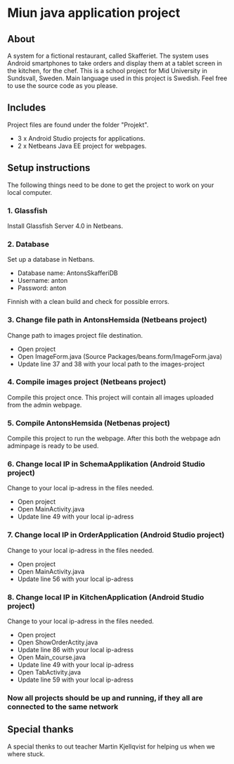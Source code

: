 # Miun java application project
## About
A system for a fictional restaurant, called Skafferiet. The system uses Android smartphones to take orders and display them at a tablet screen in the kitchen, for the chef. This is a school project for Mid University in Sundsvall, Sweden. Main language used in this project is Swedish. Feel free to use the source code as you please.
## Includes
Project files are found under the folder "Projekt".
* 3 x Android Studio projects for applications.
* 2 x Netbeans Java EE project for webpages.
## Setup instructions
The following things need to be done to get the project to work on your local computer.
### 1. Glassfish
Install Glassfish Server 4.0 in Netbeans.
### 2. Database
Set up a database in Netbans.
* Database name: AntonsSkafferiDB
* Username: anton
* Password: anton

Finnish with a clean build and check for possible errors.
### 3. Change file path in AntonsHemsida (Netbeans project)
Change path to images project file destination.
* Open project
* Open ImageForm.java (Source Packages/beans.form/ImageForm.java)
* Update line 37 and 38 with your local path to the images-project
### 4. Compile images project (Netbeans project)
Compile this project once. This project will contain all images uploaded from the admin webpage.
### 5. Compile AntonsHemsida (Netbenas project)
Compile this project to run the webpage. After this both the webpage adn adminpage is ready to be used.
### 6. Change local IP in SchemaApplikation (Android Studio project)
Change to your local ip-adress in the files needed.
* Open project
* Open MainActivity.java
* Update line 49 with your local ip-adress
### 7. Change local IP in OrderApplication (Android Studio project)
Change to your local ip-adress in the files needed.
* Open project
* Open MainActivity.java
* Update line 56 with your local ip-adress
### 8. Change local IP in KitchenApplication (Android Studio project)
Change to your local ip-adress in the files needed.
* Open project
* Open ShowOrderActity.java
* Update line 86 with your local ip-adress
* Open Main_course.java
* Update line 49 with your local ip-adress
* Open TabActivity.java
* Update line 59 with your local ip-adress

### Now all projects should be up and running, if they all are connected to the same network

## Special thanks
A special thenks to out teacher Martin Kjellqvist for helping us when we where stuck.


